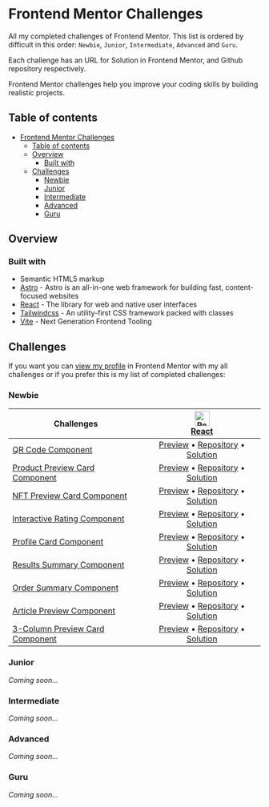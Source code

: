 # Frontend Mentor Challenges

All my completed challenges of Frontend Mentor. This list is ordered by difficult in this order: `Newbie`, `Junior`, `Intermediate`, `Advanced` and `Guru`.

Each challenge has an URL for Solution in Frontend Mentor, and Github repository respectively.

Frontend Mentor challenges help you improve your coding skills by building realistic projects.

## Table of contents

- [Frontend Mentor Challenges](#frontend-mentor-challenges)
  - [Table of contents](#table-of-contents)
  - [Overview](#overview)
    - [Built with](#built-with)
  - [Challenges](#challenges)
    - [Newbie](#newbie)
    - [Junior](#junior)
    - [Intermediate](#intermediate)
    - [Advanced](#advanced)
    - [Guru](#guru)

## Overview

### Built with

- Semantic HTML5 markup
- [Astro](https://astro.build) - Astro is an all-in-one web framework for building fast, content-focused websites
- [React](https://reactjs.org) - The library for web and native user interfaces
- [Tailwindcss](https://tailwindcss.com) - An utility-first CSS framework packed with classes
- [Vite](https://vitejs.dev) - Next Generation Frontend Tooling

## Challenges

If you want you can [view my profile](https://www.frontendmentor.io/profile/Ciensprog) in Frontend Mentor with my all challenges or if you prefer this is my list of completed challenges:

### Newbie

<!-- prettier-ignore -->
| Challenges | <a href="https://react.dev"><img src="https://skillicons.dev/icons?theme=dark&i=react" height="30" width="30" alt="React" /><br />React</a> |
| --- | :---: |
| [QR Code Component](https://www.frontendmentor.io/challenges/qr-code-component-iux_sIO_H) | [Preview](https://ciensprog.github.io/FM-001-QR-code-component/) • [Repository](https://github.com/Ciensprog/FM-001-QR-code-component) • [Solution](https://www.frontendmentor.io/solutions/qr-code-component-jleqdwHF8k) |
| [Product Preview Card Component](https://www.frontendmentor.io/challenges/product-preview-card-component-GO7UmttRfa) | [Preview](https://ciensprog.github.io/FM-002-Product-Preview-Card-Component/) • [Repository](https://github.com/Ciensprog/FM-002-Product-Preview-Card-Component) • [Solution](https://www.frontendmentor.io/solutions/product-preview-card-component-riJ8h4-u8Z) |
| [NFT Preview Card Component](https://www.frontendmentor.io/challenges/nft-preview-card-component-SbdUL_w0U) | [Preview](https://ciensprog.github.io/FM-003-NFT-Preview-Card-Component/) • [Repository](https://github.com/Ciensprog/FM-003-NFT-Preview-Card-Component) • [Solution](https://www.frontendmentor.io/solutions/nft-preview-card-component-Nnnuw1iNrX) |
| [Interactive Rating Component](https://www.frontendmentor.io/challenges/interactive-rating-component-koxpeBUmI) | [Preview](https://ciensprog.github.io/FM-004-Interactive-Rating-Component/) • [Repository](https://github.com/Ciensprog/FM-004-Interactive-Rating-Component) • [Solution](https://www.frontendmentor.io/solutions/interactive-rating-component-SgpEUFftS-) |
| [Profile Card Component](https://www.frontendmentor.io/challenges/profile-card-component-cfArpWshJ) | [Preview](https://ciensprog.github.io/FM-005-Profile-Card-Component/) • [Repository](https://github.com/Ciensprog/FM-005-Profile-Card-Component) • [Solution](https://www.frontendmentor.io/solutions/profile-card-component-UycOGfQO5Q) |
| [Results Summary Component](https://www.frontendmentor.io/challenges/results-summary-component-CE_K6s0maV) | [Preview](https://ciensprog.github.io/FM-006-Results-Summary-Component/) • [Repository](https://github.com/Ciensprog/FM-006-Results-Summary-Component) • [Solution](https://www.frontendmentor.io/solutions/results-summary-component-ngQPa1Kef5) |
| [Order Summary Component](https://www.frontendmentor.io/challenges/order-summary-component-QlPmajDUj) | [Preview](https://ciensprog.github.io/FM-007-Order-Summary-Component/) • [Repository](https://github.com/Ciensprog/FM-007-Order-Summary-Component) • [Solution](https://www.frontendmentor.io/solutions/order-summary-component-9Pmp9NMGMF) |
| [Article Preview Component](https://www.frontendmentor.io/challenges/article-preview-component-dYBN_pYFT) | [Preview](https://ciensprog.github.io/FM-008-Article-Preview-Component/) • [Repository](https://github.com/Ciensprog/FM-008-Article-Preview-Component) • [Solution](https://www.frontendmentor.io/solutions/article-preview-component-jE08Y4LMR1) |
| [3-Column Preview Card Component](https://www.frontendmentor.io/challenges/3column-preview-card-component-pH92eAR2-) | [Preview](https://ciensprog.github.io/FM-009-3-Column-Preview-Card-Component/) • [Repository](https://github.com/Ciensprog/FM-009-3-Column-Preview-Card-Component) • [Solution](https://www.frontendmentor.io/solutions/3column-preview-card-component-O-PDM9bFO6) |

### Junior

_Coming soon..._

### Intermediate

_Coming soon..._

### Advanced

_Coming soon..._

### Guru

_Coming soon..._
